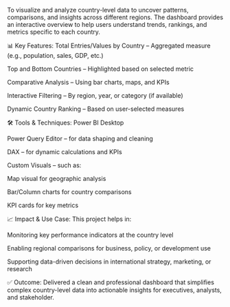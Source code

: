To visualize and analyze country-level data to uncover patterns, comparisons, and insights across different regions. The dashboard provides an interactive overview to help users understand trends, rankings, and metrics specific to each country.

📊 Key Features:
Total Entries/Values by Country – Aggregated measure (e.g., population, sales, GDP, etc.)

Top and Bottom Countries – Highlighted based on selected metric

Comparative Analysis – Using bar charts, maps, and KPIs

Interactive Filtering – By region, year, or category (if available)

Dynamic Country Ranking – Based on user-selected measures

🛠️ Tools & Techniques:
Power BI Desktop

Power Query Editor – for data shaping and cleaning

DAX – for dynamic calculations and KPIs

Custom Visuals – such as:

Map visual for geographic analysis

Bar/Column charts for country comparisons

KPI cards for key metrics

📈 Impact & Use Case:
This project helps in:

Monitoring key performance indicators at the country level

Enabling regional comparisons for business, policy, or development use

Supporting data-driven decisions in international strategy, marketing, or research

✅ Outcome:
Delivered a clean and professional dashboard that simplifies complex country-level data into actionable insights for executives, analysts, and stakeholder.
